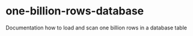 # one-billion-rows-database
Documentation how to load and scan one billion rows in a database table
